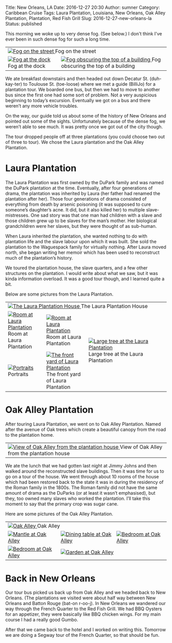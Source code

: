 Title: New Orleans, LA
Date: 2016-12-27 20:30
Author: sumner
Category: Caribbean Cruise
Tags: Laura Plantation, Louisiana, New Orleans, Oak Alley Plantation, Plantation, Red Fish Grill
Slug: 2016-12-27-new-orleans-la
Status: published

This morning we woke up to very dense fog. (See below.) I don't think I've ever
been in such dense fog for such a long time.

<table class="gallery">
  <tr>
    <td colspan="2">
      <a href="{filename}/images/carribean-cruise/fog-street.jpg" target="_blank">
        <img src="{filename}/images/carribean-cruise/fog-street.jpg" alt="Fog on the street" />
      </a>
      Fog on the street
    </td>
  </tr>

  <tr>
    <td>
      <a href="{filename}/images/carribean-cruise/fog-dock.jpg" target="_blank">
        <img src="{filename}/images/carribean-cruise/fog-dock.jpg" alt="Fog at the dock" />
      </a>
      Fog at the dock
    </td>
    <td>
      <a href="{filename}/images/carribean-cruise/fog-building.jpg" target="_blank">
        <img src="{filename}/images/carribean-cruise/fog-building.jpg" alt="Fog obscuring the top of a building" />
      </a>
      Fog obscuring the top of a building
    </td>
  </tr>
</table>

We ate breakfast downstairs and then headed out down Decatur St.  (duh-kay-ter)
to Toulouse St. (toe-loose) where we met a guide (BilliJo) for a plantation
tour. We boarded one bus, but then we had to move to another bus since the first
one had some sort of problem. Not a very auspicious beginning to today’s
excursion. Eventually we got on a bus and there weren’t any more vehicle
troubles.

On the way, our guide told us about some of the history of New Orleans and
pointed out some of the sights. Unfortunately because of the dense fog, we
weren’t able to see much. It was pretty once we got out of the city though.

The tour dropped people off at three plantations (you could choose two out of
three to tour). We chose the Laura plantation and the Oak Alley Plantation.

# Laura Plantation

The Laura Plantation was first owned by the DuPark family and was named the
DuPark plantation at the time. Eventually, after four generations of drama, the
plantation was inherited by Laura (her father had renamed the plantation after
her). Those four generations of drama consisted of everything from death by
arsenic poisoning (it was supposed to cure someone’s daughter’s acne. It did,
but it also killed her) to multiple slave-mistresses. One sad story was that one
man had children with a slave and those children grew up to be slaves for the
man’s mother. Her biological grandchildren were her slaves, but they were
thought of as sub-human.

When Laura inherited the plantation, she wanted nothing to do with plantation
life and the slave labour upon which it was built. She sold the plantation to
the Waguespack family for virtually nothing. After Laura moved north, she began
writing her memoir which has been used to reconstruct much of the plantation’s
history.

We toured the plantation house, the slave quarters, and a few other structures
on the plantation. I would write about what we saw, but it was kinda information
overload. It was a good tour though, and I learned quite a bit.

Below are some pictures from the Laura Plantation.

<table class="gallery">
  <tr class="picture-row">
    <td colspan="4">
      <a href="{filename}/images/carribean-cruise/laura-house.jpg" target="_blank">
        <img src="{filename}/images/carribean-cruise/laura-house.jpg" alt="The Laura
          Plantation House" />
      </a>
      The Laura Plantation House
    </td>
  </tr>
  <tr>
    <td>
      <a href="{filename}/images/carribean-cruise/laura-room.jpg" target="_blank">
        <img src="{filename}/images/carribean-cruise/laura-room.jpg" alt="Room at Laura
          Plantation" />
      </a>
      Room at Laura Plantation
    </td>
    <td>
      <a href="{filename}/images/carribean-cruise/laura-crib.jpg" target="_blank">
        <img src="{filename}/images/carribean-cruise/laura-crib.jpg" alt="Room at Laura
          Plantation" />
      </a>
      Room at Laura Plantation
    </td>
    <td width="50%" colspan="2" rowspan="2">
      <a href="{filename}/images/carribean-cruise/laura-tree.jpg" target="_blank">
        <img src="{filename}/images/carribean-cruise/laura-tree.jpg" alt="Large tree at the
          Laura Plantation" />
      </a>
      Large tree at the Laura Plantation
    </td>
  </tr>
  <tr>
    <td>
      <a href="{filename}/images/carribean-cruise/laura-portraits.jpg" target="_blank">
        <img src="{filename}/images/carribean-cruise/laura-portraits.jpg" alt="Portraits" />
      </a>
      Portraits
    </td>
    <td>
      <a href="{filename}/images/carribean-cruise/laura-yard.jpg" target="_blank">
        <img src="{filename}/images/carribean-cruise/laura-yard.jpg" alt="The front yard of
          Laura Plantation" />
      </a>
      The front yard of Laura Plantation
    </td>
  </tr>
</table>

# Oak Alley Plantation

After touring Laura Plantation, we went on to Oak Alley Plantation.
Named after the avenue of Oak trees which create a beautiful canopy from
the road to the plantation home.

<table class="gallery">
  <tr>
    <td>
      <a href="{filename}/images/carribean-cruise/oak-alley-from-house.jpg" target="_blank">
        <img src="{filename}/images/carribean-cruise/oak-alley-from-house.jpg" alt="View of
          Oak Alley from the plantation house" />
      </a>
      View of Oak Alley from the plantation house
    </td>
  <tr>
</table>

We ate the lunch that we had gotten last night at Jimmy Johns and then walked
around the reconstructed slave buildings. Then it was time for us to go on a
tour of the house. We went through about 10 rooms of the house which had been
restored back to the state it was in during the residency of the Roman family in
the 1800s. The Roman family did not have the same amount of drama as the DuParks
(or at least it wasn’t emphasised), but they, too owned many slaves who worked
the plantation.  I’ll take this moment to say that the primary crop was sugar
cane.

Here are some pictures of the Oak Alley Plantation.

<table class="gallery">
  <tr class="picture-row">
    <td colspan="3">
      <a href="{filename}/images/carribean-cruise/oak-alley.jpg" target="_blank">
        <img src="{filename}/images/carribean-cruise/oak-alley.jpg" alt="Oak Alley" />
      </a>
      Oak Alley
    </td>
  </tr>
  <tr>
    <td>
      <a href="{filename}/images/carribean-cruise/oak-alley-mantle.jpg" target="_blank">
        <img src="{filename}/images/carribean-cruise/oak-alley-mantle.jpg" alt="Mantle at
          Oak Alley" />
      </a>
    </td>
    <td>
      <a href="{filename}/images/carribean-cruise/oak-alley-table.jpg" target="_blank">
        <img src="{filename}/images/carribean-cruise/oak-alley-table.jpg" alt="Dining table
          at Oak Alley" />
      </a>
    </td>
    <td>
      <a href="{filename}/images/carribean-cruise/oak-alley-bedroom.jpg" target="_blank">
        <img src="{filename}/images/carribean-cruise/oak-alley-bedroom.jpg" alt="Bedroom at
          Oak Alley" />
      </a>
    </td>
  </tr>
  <tr>
    <td>
      <a href="{filename}/images/carribean-cruise/oak-alley-bedroom2.jpg" target="_blank">
        <img src="{filename}/images/carribean-cruise/oak-alley-bedroom2.jpg" alt="Bedroom at
          Oak Alley" />
      </a>
    </td>
    <td colspan="2">
      <a href="{filename}/images/carribean-cruise/oak-alley-garden.jpg" target="_blank">
        <img src="{filename}/images/carribean-cruise/oak-alley-garden.jpg" alt="Garden at
          Oak Alley" />
      </a>
    </td>
  </tr>
</table>

# Back in New Orleans

Our tour bus picked us back up from Oak Alley and we headed back to New Orleans.
(The plantations we visited were about half way between New Orleans and Batton
Rouge (bat-on r-oo-j). In New Orleans we wandered our way through the French
Quarter to the Red Fish Grill. We had BBQ Oysters for an appetizer, they were
basically like BBQ chicken wings. For my main course I had a really good Gumbo.

After that we came back to the hotel and I worked on writing this.  Tomorrow we
are doing a Segway tour of the French Quarter, so that should be fun.
